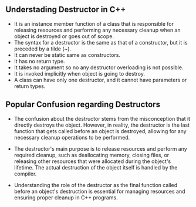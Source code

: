 ## Understading Destructor in C++

- It is an instance member function of a class that is responsible for releasing resources and performing any necessary cleanup when an object is destroyed or goes out of scope.
- The syntax for a destructor is the same as that of a constructor, but it is preceded by a tilde (~).
- It can never be static same as constructors.
- It has no return type.
- It takes no argument so no any destructor overloading is not possible.
- It is invoked implicitly when object is going to destroy.
- A class can have only one destructor, and it cannot have parameters or return types.

## Popular Confusion regarding Destructors
- The confusion about the destructor stems from the misconception that it directly destroys the object. However, in reality, the destructor is the last function that gets called before an object is destroyed, allowing for any necessary cleanup operations to be performed.

- The destructor's main purpose is to release resources and perform any required cleanup, such as deallocating memory, closing files, or releasing other resources that were allocated during the object's lifetime. The actual destruction of the object itself is handled by the compiler.

- Understanding the role of the destructor as the final function called before an object's destruction is essential for managing resources and ensuring proper cleanup in C++ programs.
